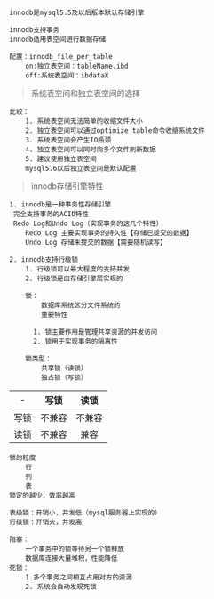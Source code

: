 `innodb是mysql5.5及以后版本默认存储引擎`

    innodb支持事务
    innodb适用表空间进行数据存储

    配置：innodb_file_per_table
        on:独立表空间：tableName.ibd
        off:系统表空间：ibdataX

> 系统表空间和独立表空间的选择

    比较：
        1. 系统表空间无法简单的收缩文件大小
        2. 独立表空间可以通过optimize table命令收缩系统文件
        3. 系统表空间会产生IO瓶颈
        4. 独立表空间可以同时向多个文件刷新数据
        5. 建议使用独立表空间
        mysql5.6以后独立表空间是默认配置
    

>innodb存储引擎特性

    1. innodb是一种事务性存储引擎
     完全支持事务的ACID特性
     Redo Log和Undo Log（实现事务的这几个特性）
        Redo Log 主要实现事务的持久性【存储已提交的数据】
        Undo Log 存储未提交的数据【需要随机读写】
    
    2. innodb支持行级锁
        1. 行级锁可以最大程度的支持并发
        2. 行级锁是由存储引擎层实现的
    
        锁：
            数据库系统区分文件系统的
            重要特性
        
          1. 锁主要作用是管理共享资源的并发访问
          2. 锁用于实现事务的隔离性
        
        锁类型：
            共享锁（读锁）
            独占锁（写锁）
-|写锁|读锁|
:-:|:-:|:-:
写锁|不兼容|不兼容
读锁|不兼容|兼容

    锁的粒度
        行
        列
        表
    锁定的越少，效率越高

    表级锁：开销小，并发低（mysql服务器上实现的）
    行级锁：开销大，并发高

    阻塞：
        一个事务中的锁等待另一个锁释放
        数据库连接大量堆积，性能降低
    死锁：
        1.多个事务之间相互占用对方的资源
        2. 系统会自动发现死锁




